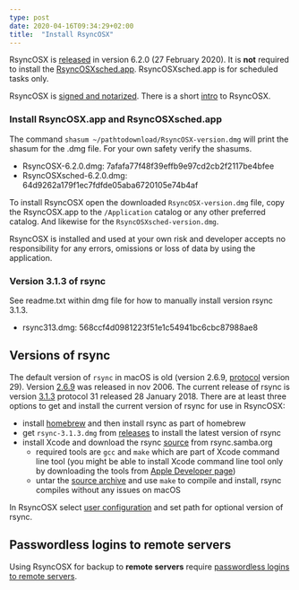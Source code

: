 ```yaml
---
type: post
date: 2020-04-16T09:34:29+02:00
title:  "Install RsyncOSX"
---
```

RsyncOSX is [released](https://github.com/rsyncOSX/RsyncOSX/releases/tag/v6.2.0) in version 6.2.0 (27 February 2020). It is **not** required to install the [RsyncOSXsched.app](https://github.com/rsyncOSX/RsyncOSXsched). RsyncOSXsched.app is for scheduled tasks only.

RsyncOSX is [signed and notarized](/post/Notarized). There is a short [intro](/post/Intro) to RsyncOSX.

### Install RsyncOSX.app and  RsyncOSXsched.app

The command `shasum ~/pathtodownload/RsyncOSX-version.dmg` will print the shasum for the .dmg file. For your own safety verify the shasums.

- RsyncOSX-6.2.0.dmg: 7afafa77f48f39effb9e97cd2cb2f2117be4bfee
- RsyncOSXsched-6.2.0.dmg: 64d9262a179f1ec7fdfde05aba6720105e74b4af

To install RsyncOSX open the downloaded `RsyncOSX-version.dmg` file, copy the RsyncOSX.app to the `/Application` catalog or any other preferred catalog. And likewise for the `RsyncOSXsched-version.dmg`.

RsyncOSX is installed and used at your own risk and developer accepts no responsibility for any errors, omissions or loss of data by using the application.

### Version 3.1.3 of rsync

See readme.txt within dmg file for how to manually install version rsync 3.1.3.

- rsync313.dmg: 568ccf4d0981223f51e1c54941bc6cbc87988ae8

## Versions of rsync

The default version of `rsync` in macOS is old (version 2.6.9, [protocol](https://rsync.samba.org/how-rsync-works.html) version 29). Version [2.6.9](https://download.samba.org/pub/rsync/src/rsync-2.6.9-NEWS) was released in nov 2006. The current release of rsync is version [3.1.3](https://download.samba.org/pub/rsync/src/rsync-3.1.3-NEWS) protocol 31 released 28 January 2018. There are at least three options to get and install the current version of rsync for use in RsyncOSX:

- install [homebrew](https://en.wikipedia.org/wiki/Homebrew_(package_management_software)) and then install rsync as part of homebrew
- get `rsync-3.1.3.dmg` from [releases](https://github.com/rsyncOSX/RsyncOSX/releases) to install the latest version of rsync
- install Xcode and download the rsync [source](https://rsync.samba.org/) from rsync.samba.org
	- required tools are `gcc` and `make` which are part of Xcode command line tool (you might be able to install Xcode command line tool only by downloading the tools from [Apple Developer page](https://developer.apple.com/))
	- untar the [source archive](https://download.samba.org/pub/rsync/src/) and use `make` to compile and install, rsync compiles without any issues on macOS


In RsyncOSX select [user configuration](/post/UserConfiguration) and set path for optional version of rsync.

## Passwordless logins to remote servers

Using RsyncOSX for backup to **remote servers** require [passwordless logins to remote servers](/post/Remotelogins).

